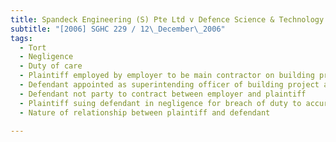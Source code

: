 ```yaml
---
title: Spandeck Engineering (S) Pte Ltd v Defence Science & Technology Agency 
subtitle: "[2006] SGHC 229 / 12\_December\_2006"
tags:
  - Tort
  - Negligence
  - Duty of care
  - Plaintiff employed by employer to be main contractor on building project
  - Defendant appointed as superintending officer of building project and responsible for certifying works carried out by plaintiff on building project
  - Defendant not party to contract between employer and plaintiff
  - Plaintiff suing defendant in negligence for breach of duty to accurately value and certify its works
  - Nature of relationship between plaintiff and defendant

---
```


